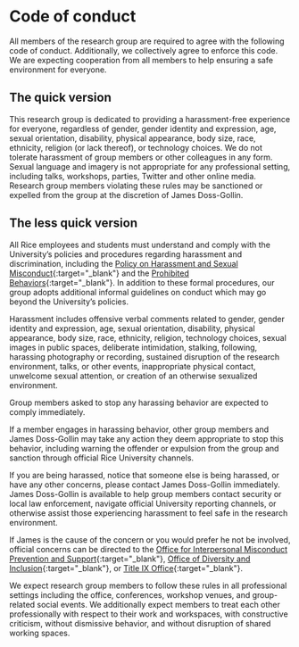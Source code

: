 # Code of conduct

All members of the research group are required to agree with the following code of conduct.
Additionally, we collectively agree to enforce this code.
We are expecting cooperation from all members to help ensuring a safe environment for everyone.

## The quick version

This research group is dedicated to providing a harassment-free experience for everyone, regardless of gender, gender identity and expression, age, sexual orientation, disability, physical appearance, body size, race, ethnicity, religion (or lack thereof), or technology choices.
We do not tolerate harassment of group members or other colleagues in any form.
Sexual language and imagery is not appropriate for any professional setting, including talks, workshops, parties, Twitter and other online media. 
Research group members violating these rules may be sanctioned or expelled from the group at the discretion of James Doss-Gollin.


## The less quick version

All Rice employees and students must understand and comply with the University’s policies and procedures regarding harassment and discrimination, including the [Policy on Harassment and Sexual Misconduct](https://policy.rice.edu/830){:target="_blank"} and the [Prohibited Behaviors](https://safe.rice.edu/policies/prohibited-behaviors){:target="_blank"}.
In addition to these formal procedures, our group adopts additional informal guidelines on conduct which may go beyond the University’s policies.


Harassment includes offensive verbal comments related to gender, gender identity and expression, age, sexual orientation, disability, physical appearance, body size, race, ethnicity, religion, technology choices, sexual images in public spaces, deliberate intimidation, stalking, following, harassing photography or recording, sustained disruption of the research environment, talks, or other events, inappropriate physical contact, unwelcome sexual attention, or creation of an otherwise sexualized environment.

Group members asked to stop any harassing behavior are expected to comply immediately.

If a member engages in harassing behavior, other group members and James Doss-Gollin may take any action they deem appropriate to stop this behavior, including warning the offender or expulsion from the group and sanction through official Rice University channels.

If you are being harassed, notice that someone else is being harassed, or have any other concerns, please contact James Doss-Gollin immediately. 
James Doss-Gollin is available to help group members contact security or local law enforcement, navigate official University reporting channels, or otherwise assist those experiencing harassment to feel safe in the research environment.

If James is the cause of the concern or you would prefer he not be involved, official concerns can be directed to the [Office for Interpersonal Misconduct Prevention and Support](https://safe.rice.edu/help-a-friend/getting-help-friend-and-yourself){:target="_blank"}, [Office of Diversity and Inclusion](https://diversity.rice.edu/){:target="_blank"}, or [Title IX Office](https://policy830.rice.edu/make-report){:target="_blank"}.

We expect research group members to follow these rules in all professional settings including the office, conferences, workshop venues, and group-related social events.
We additionally expect members to treat each other professionally with respect to their work and workspaces, with constructive criticism, without dismissive behavior, and without disruption of shared working spaces.
